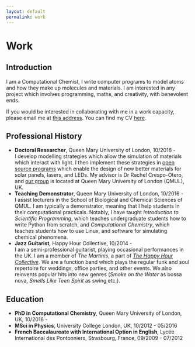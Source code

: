 ```yaml
---
layout: default
permalink: work
---
```


# Work

## Introduction

<p>I am a Computational Chemist, I write computer programs to model atoms and how they make up molecules and materials. I am interested in any project which involves programming, maths, and creativity, with benevolent ends.</p>

<p>If you would be interested in collaborating with me in a work capacity, please email me at <a href="mailto:m.rivera@qmul.ac.uk">this address</a>. You can find my CV <a href="Miguel_Rivera_CV.pdf">here</a>.</p>

## Professional History

<ul>
    <li><b>Doctoral Researcher</b>, Queen Mary University of London, 10/2016 -<br/>
    I develop modelling strategies which allow the simulation of materials which interact with light. I then implement these strategies in <a href="https://github.com/m-rivera">open source programs</a> which enable the design of new better materials for solar panels, lasers, and LEDs. My advisor is Dr Rachel Crespo-Otero, and <a href="https://crespootero.wordpress.com/">our group</a> is located at Queen Mary University of London (QMUL), UK.</li>
    <li><b>Teaching Demonstrator</b>, Queen Mary University of London, 10/2016 -<br/>
    I assist lecturers in the School of Biological and Chemical Sciences of QMUL. I am typically a demonstrator, meaning that I help students in their computational practicals. Notably, I have taught <i>Introduction to Scientific Programming</i>, which teaches undergraduate students how to write Python from scratch, and <i>Computational Chemistry</i>, which teaches students how to use Linux, and software for simulating chemical phenomena.</li>
    <li><b>Jazz Guitarist</b>, Happy Hour Collective, 10/2014 -<br/>
    I am a semi-professional guitarist, playing occasional performances in the UK. I am a member of <i>The Martinis</i>, a part of <i><a href="http://www.hhcollective.co.uk/">The Happy Hour Collective</a></i>. We are a function band which plays the regular funk and soul repertoire for weddings, office parties, and other events. We also reinvents popular hits into new genres (<i>Smoke on the Water</i> as bossa nova, <i>Smells Like Teen Spirit</i> as swing etc.).</li>
</ul>

## Education

<ul>
    <li><b>PhD in Computational Chemistry</b>, Queen Mary University of London, UK, 10/2016 -</li>
    <li><b>MSci in Physics</b>, University College London, UK, 10/2012 - 05/2016</li>
    <li><b>French Baccalaureate with International Option in English</b>, Lycée International des Pontonniers, Strasbourg, France, 09/2009 - 07/2012</li>
</ul>
